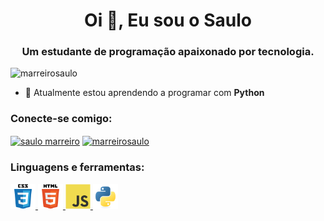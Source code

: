 <h1 align="center">Oi 👋, Eu sou o Saulo</h1>
<h3 align="center">Um estudante de programação apaixonado por tecnologia.</h3>

<p align="left"> <img src="https://komarev.com/ghpvc/?username=marreirosaulo&label=Visualiza%C3%A7%C3%B5es&color=de0202&style=flat-square" alt="marreirosaulo" /> </p>

- 🌱 Atualmente estou aprendendo a programar com **Python**

<h3 align="left">Conecte-se comigo:</h3>
<p align="left">
<a href="https://www.linkedin.com/in/saulo-marreiro-21313524b" target="blank"><img align="center" src="https://raw.githubusercontent.com/rahuldkjain/github-profile-readme-generator/master/src/images/icons/Social/linked-in-alt.svg" alt="saulo marreiro" height="30" width="40" /></a>
<a href="https://instagram.com/marreirosaulo" target="blank"><img align="center" src="https://raw.githubusercontent.com/rahuldkjain/github-profile-readme-generator/master/src/images/icons/Social/instagram.svg" alt="marreirosaulo" height="30" width="40" /></a>
</p>

<h3 align="left">Linguagens e ferramentas:</h3>
<p align="left"> <a href="https://www.w3schools.com/css/" target="_blank" rel="noreferrer"> <img src="https://raw.githubusercontent.com/devicons/devicon/master/icons/css3/css3-original-wordmark.svg" alt="css3" width="40" height="40"/> </a> <a href="https://www.w3.org/html/" target="_blank" rel="noreferrer"> <img src="https://raw.githubusercontent.com/devicons/devicon/master/icons/html5/html5-original-wordmark.svg" alt="html5" width="40" height="40"/> </a> <a href="https://developer.mozilla.org/en-US/docs/Web/JavaScript" target="_blank" rel="noreferrer"> <img src="https://raw.githubusercontent.com/devicons/devicon/master/icons/javascript/javascript-original.svg" alt="javascript" width="40" height="40"/> </a> <a href="https://www.python.org" target="_blank" rel="noreferrer"> <img src="https://raw.githubusercontent.com/devicons/devicon/master/icons/python/python-original.svg" alt="python" width="40" height="40"/> </a> </p>
